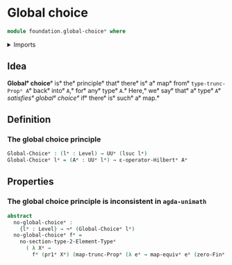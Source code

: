 # Global choice

```agda
module foundation.global-choiceᵉ where
```

<details><summary>Imports</summary>

```agda
open import foundation.dependent-pair-typesᵉ
open import foundation.functoriality-propositional-truncationᵉ
open import foundation.hilberts-epsilon-operatorsᵉ
open import foundation.universe-levelsᵉ

open import foundation-core.equivalencesᵉ
open import foundation-core.negationᵉ

open import univalent-combinatorics.2-element-typesᵉ
open import univalent-combinatorics.standard-finite-typesᵉ
```

</details>

## Idea

**Globalᵉ choice**ᵉ isᵉ theᵉ principleᵉ thatᵉ thereᵉ isᵉ aᵉ mapᵉ fromᵉ `type-trunc-Propᵉ A`ᵉ
backᵉ intoᵉ `A`,ᵉ forᵉ anyᵉ typeᵉ `A`.ᵉ Here,ᵉ weᵉ sayᵉ thatᵉ aᵉ typeᵉ `A`ᵉ _satisfiesᵉ globalᵉ
choiceᵉ_ ifᵉ thereᵉ isᵉ suchᵉ aᵉ map.ᵉ

## Definition

### The global choice principle

```agda
Global-Choiceᵉ : (lᵉ : Level) → UUᵉ (lsuc lᵉ)
Global-Choiceᵉ lᵉ = (Aᵉ : UUᵉ lᵉ) → ε-operator-Hilbertᵉ Aᵉ
```

## Properties

### The global choice principle is inconsistent in `agda-unimath`

```agda
abstract
  no-global-choiceᵉ :
    {lᵉ : Level} → ¬ᵉ (Global-Choiceᵉ lᵉ)
  no-global-choiceᵉ fᵉ =
    no-section-type-2-Element-Typeᵉ
      ( λ Xᵉ →
        fᵉ (pr1ᵉ Xᵉ) (map-trunc-Propᵉ (λ eᵉ → map-equivᵉ eᵉ (zero-Finᵉ 1ᵉ)) (pr2ᵉ Xᵉ)))
```